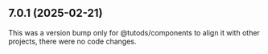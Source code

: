 ## 7.0.1 (2025-02-21)

This was a version bump only for @tutods/components to align it with other projects, there were no code changes.